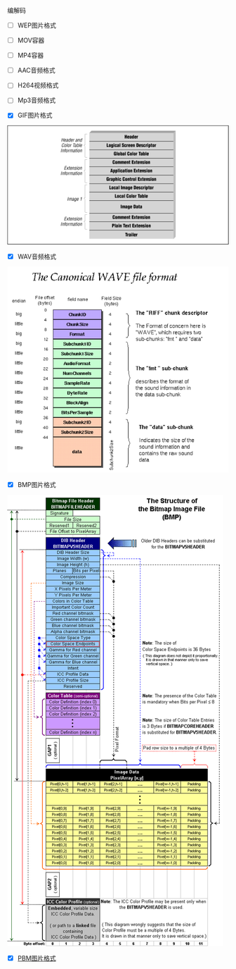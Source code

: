 编解码

- [ ] WEP图片格式

- [ ] MOV容器

- [ ] MP4容器

- [ ] AAC音频格式

- [ ] H264视频格式

- [ ] Mp3音频格式

- [x] GIF图片格式

![GIF](../res/format-gif89a-image.png)

- [x] WAV音频格式

![WAV](../res/format-wav-audio.png)

- [x] BMP图片格式

![BMP](../res/format-bmp-image.png)

- [x] [PBM图片格式](https://zh.wikipedia.org/wiki/PBM格式)
